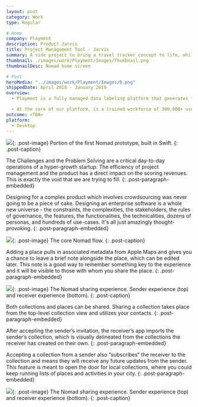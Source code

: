 ```yaml
---
layout: post
category: Work
type: Regular

# Home
company: Playment
description: Product Jarvis
title: Project Management Tool - Jarvis
summary: A side project to bring a travel tracker concept to life, while learning Swift along the way.
thumbnail: ./images/work/Playment/Images/Thumbnail.png
thumbnailDesc: Nomad home screen

# Post
heroMedia: "../images/work/Playment/Images/0.png"
shippedDate: April 2018 - January 2019
overview:
  - Playment is a fully managed data labeling platform that generates training data for computer vision models at scale using crowdsourcing. The motto is to empower companies in the Autonomous Vehicle, Drones, Mapping, and similar spaces with high precision annotation services. We are a young company backed by Y-Combinator and SAIF Partners; we have helped the likes of Nio, Didi Chuxing, University of Washington, Nuro, Drive.ai, and many more to fuel their vision of Autonomous Vehicles.

  - At the core of our platform, is a trained workforce of 300,000+ users (Players/Annotators) managed by their human intelligence experts who build annotation tasks on the training data and deliver results with assured quality.
outcome: <TBA>
platform:
  - Desktop
---
```


<img src="../images/work/Playment/Images/1.png">{: .post-image}
Portion of the first Nomad prototype, built in Swift.
{: .post-caption}

The Challenges and the Problem Solving are a critical day-to-day operations of a hyper-growth startup. The efficiency of project management and the product has a direct impact on the scoring revenues. This is exactly the void that we are trying to fill.
{: .post-paragraph-embedded}

Designing for a complex product which involves crowdsourcing was never going to be a piece of cake. Designing an enterprise software is a whole new universe - the constraints, the complexities, the stakeholders, the rules of governance, the features, the functionalities, the technicalities, dozens of personas, and hundreds of use-cases. It's all just amazingly thought-provoking.
{: .post-paragraph-embedded}

<img src="../images/work/Playment/Images/2.png">{: .post-image}
The core Nomad flow.
{: .post-caption}

Adding a place pulls in associated metadata from Apple Maps and gives you a chance to leave a brief note alongside the place, which can be edited later. This note is a good way to remember something key to the experience and it will be visible to those with whom you share the place.
{: .post-paragraph-embedded}

<img src="../images/work/Playment/Images/3.png">{: .post-image}
The Nomad sharing experience. Sender experience (top) and receiver experience (bottom).
{: .post-caption}

Both collections and places can be shared. Sharing a collection takes place from the top-level collection view and utilizes your contacts.
{: .post-paragraph-embedded}

After accepting the sender’s invitation, the receiver’s app imports the sender’s collection, which is visually delineated from the collections the receiver has created on their own.
{: .post-paragraph-embedded}

Accepting a collection from a sender also “subscribes“ the receiver to the collection and means they will receive any future updates from the sender. This feature is meant to open the door for local collections, where you could keep running lists of places and activities in your city.
{: .post-paragraph-embedded}

<img src="../images/work/Playment/Images/4.png">{: .post-image}
The Nomad sharing experience. Sender experience (top) and receiver experience (bottom).
{: .post-caption}
